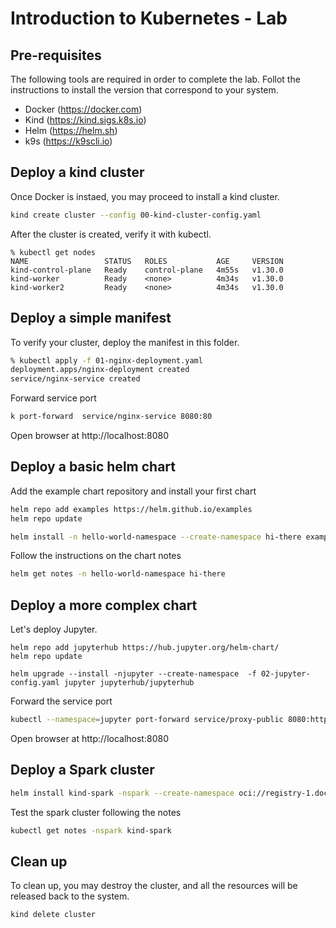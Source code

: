 # Introduction to Kubernetes - Lab

## Pre-requisites
The following tools are required in order to complete the lab. Follot the instructions to install the version that correspond to your system.

* Docker (https://docker.com)
* Kind (https://kind.sigs.k8s.io)
* Helm (https://helm.sh)
* k9s (https://k9scli.io)

## Deploy a kind cluster
Once Docker is instaed, you may proceed to install a kind cluster.

```bash
kind create cluster --config 00-kind-cluster-config.yaml
```
After the cluster is created, verify it with kubectl.
```
% kubectl get nodes
NAME                 STATUS   ROLES           AGE     VERSION
kind-control-plane   Ready    control-plane   4m55s   v1.30.0
kind-worker          Ready    <none>          4m34s   v1.30.0
kind-worker2         Ready    <none>          4m34s   v1.30.0
```

## Deploy a simple manifest
To verify your cluster, deploy the manifest in this folder.
```bash
% kubectl apply -f 01-nginx-deployment.yaml
deployment.apps/nginx-deployment created
service/nginx-service created
```
Forward service port
```bash
k port-forward  service/nginx-service 8080:80
```
Open browser at http://localhost:8080

## Deploy a basic helm chart
Add the example chart repository and install your first chart
```bash
helm repo add examples https://helm.github.io/examples
helm repo update

helm install -n hello-world-namespace --create-namespace hi-there examples/hello-world
```
Follow the instructions on the chart notes
```bash
helm get notes -n hello-world-namespace hi-there
```

## Deploy a more complex chart
Let's deploy Jupyter.

```
helm repo add jupyterhub https://hub.jupyter.org/helm-chart/
helm repo update

helm upgrade --install -njupyter --create-namespace  -f 02-jupyter-config.yaml jupyter jupyterhub/jupyterhub
```
Forward the service port 
```bash
kubectl --namespace=jupyter port-forward service/proxy-public 8080:http
```
Open browser at http://localhost:8080

## Deploy a Spark cluster
```bash
helm install kind-spark -nspark --create-namespace oci://registry-1.docker.io/bitnamicharts/spark
```
Test the spark cluster following the notes
```bash
kubectl get notes -nspark kind-spark
```

## Clean up
To clean up, you may destroy the cluster, and all the resources will be released back to the system.
```bash
kind delete cluster
```

